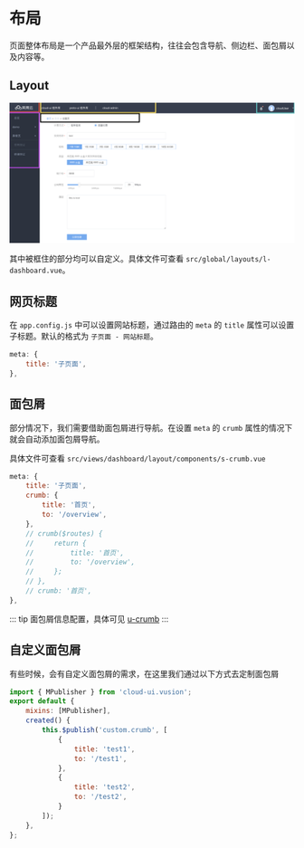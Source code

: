 # 布局

页面整体布局是一个产品最外层的框架结构，往往会包含导航、侧边栏、面包屑以及内容等。

## Layout

![layout](./layout.jpg)

其中被框住的部分均可以自定义。具体文件可查看 `src/global/layouts/l-dashboard.vue`。

## 网页标题

在 `app.config.js` 中可以设置网站标题，通过路由的 `meta` 的 `title` 属性可以设置子标题。默认的格式为 `子页面 - 网站标题`。

```javascript
meta: {
    title: '子页面',
},
```

## 面包屑

部分情况下，我们需要借助面包屑进行导航。在设置 `meta` 的 `crumb` 属性的情况下就会自动添加面包屑导航。

具体文件可查看 `src/views/dashboard/layout/components/s-crumb.vue`

```javascript
meta: {
    title: '子页面',
    crumb: {
        title: '首页',
        to: '/overview',
    },
    // crumb($routes) {
    //     return {
    //         title: '首页',
    //         to: '/overview',
    //     };
    // },
    // crumb: '首页',
},

```

::: tip
面包屑信息配置，具体可见 [u-crumb](https://vusion.github.io/cloud-ui/components/u-crumb)
:::

## 自定义面包屑

有些时候，会有自定义面包屑的需求，在这里我们通过以下方式去定制面包屑

```javascript
import { MPublisher } from 'cloud-ui.vusion';
export default {
    mixins: [MPublisher],
    created() {
        this.$publish('custom.crumb', [
            {
                title: 'test1',
                to: '/test1',
            },
            {
                title: 'test2',
                to: '/test2',
            }
        ]);
    },
};
```

